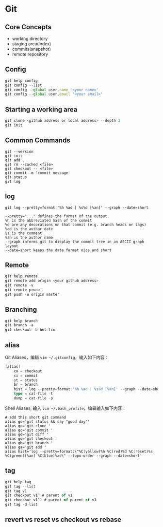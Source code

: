 # Git

## Core Concepts

- working directory
- staging area(index)
- commits(snapshot)
- remote repository

## Config

```ts
git help config
git config --list
git config --global user.name '<your name>'
git config --global user.email '<your email>'
```

## Starting a working area

```ts
git clone <github address or local address> --depth 3
git init
```

## Common Commands

```
git --version
git init
git add .
git rm --cached <file>
git checkout -- <file>
git commit -m 'commit message'
git status
git log
```

## log

```
git log --pretty=format:'%h %ad | %s%d [%an]' --graph --date=short

--pretty="..." defines the format of the output.
%h is the abbreviated hash of the commit
%d are any decorations on that commit (e.g. branch heads or tags)
%ad is the author date
%s is the comment
%an is the author name
--graph informs git to display the commit tree in an ASCII graph layout
--date=short keeps the date format nice and short
```

## Remote

```ts
git help remote
git remote add origin <your github address>
git remote -v
git remote prune
git push -u origin master
```

## Branching

```ts
git help branch
git branch -a
git checkout -b hot-fix

```

## alias

Git Aliases，编辑 `vim ~/.gitconfig`，输入如下内容：

```ts
[alias]
    co = checkout
    ci = commit
    st = status
    br = branch
    hist = log --pretty=format:'%h %ad | %s%d [%an]' --graph --date=short
    type = cat-file -t
    dump = cat-file -p
```

Shell Aliases, 输入 `vim ~/.bash_profile`，编辑输入如下内容：

```
# add this short git command
alias gs='git status && say "good day"'
alias ge='git clone '
alias gc='git commit '
alias gd='git diff '
alias go='git checkout '
alias gb='git branch '
alias ga='git add '
alias hist='log --pretty=format:\"%C(yellow)%h %C(red)%d %C(reset)%s %C(green)[%an] %C(blue)%ad\" --topo-order --graph --date=short'
```

## tag

```ts
git help tag
git tag --list
git tag v1
git checkout v1^ # parent of v1
git checkout v1^2 # parent of parent of v1
git tag -d list
```

## revert vs reset vs checkout vs rebase




